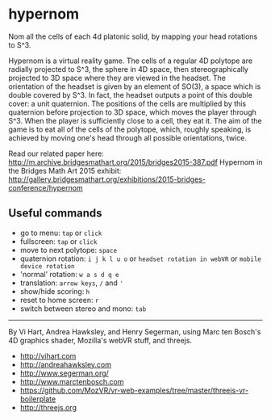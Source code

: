 # hypernom
Nom all the cells of each 4d platonic solid, by mapping your head rotations to S^3. 

Hypernom is a virtual reality game. The cells of a regular 4D polytope are radially projected to S^3, the sphere in 4D space, then stereographically projected to 3D space where they are viewed in the headset. The orientation of the headset is given by an element of SO(3), a space which is double covered by S^3. In fact, the headset outputs a point of this double cover: a unit quaternion. The positions of the cells are multiplied by this quaternion before projection to 3D space, which moves the player through S^3. When the player is sufficiently close to a cell, they eat it. The aim of the game is to eat all of the cells of the polytope, which, roughly speaking, is achieved by moving one's head through all possible orientations, twice.

Read our related paper here: http://m.archive.bridgesmathart.org/2015/bridges2015-387.pdf
Hypernom in the Bridges Math Art 2015 exhibit: http://gallery.bridgesmathart.org/exhibitions/2015-bridges-conference/hypernom

## Useful commands 

- go to menu: ```tap``` or ```click```
- fullscreen: ```tap``` or ```click```
- move to next polytope: ```space```
- quaternion rotation: ```i j k l u o``` or ```headset rotation in webVR``` or ```mobile device rotation```
- 'normal' rotation: ```w a s d q e```
- translation: ```arrow keys```, ```/``` and ```'```
- show/hide scoring: ```h```
- reset to home screen: ```r```
- switch between stereo and mono: ```tab```

--------------------

By Vi Hart, Andrea Hawksley, and Henry Segerman, using Marc ten Bosch's 4D graphics shader, Mozilla's webVR stuff, and threejs.

- http://vihart.com
- http://andreahawksley.com
- http://www.segerman.org/
- http://www.marctenbosch.com
- https://github.com/MozVR/vr-web-examples/tree/master/threejs-vr-boilerplate
- http://threejs.org
